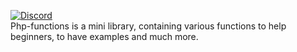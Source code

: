 [![Discord](https://img.shields.io/badge/Join-Discord-7289DA)](https://discord.gg/nNKFvvVY2q)<br>
Php-functions is a mini library, containing various functions to help beginners, to have examples and much more.
